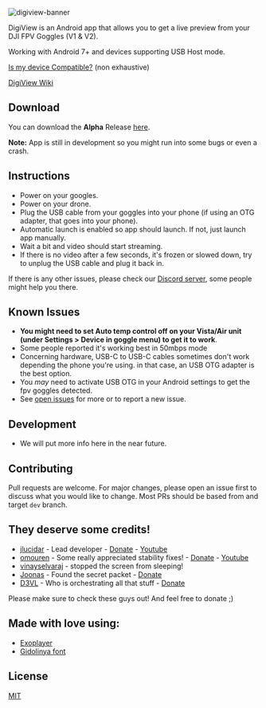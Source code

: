 ![digiview-banner](https://user-images.githubusercontent.com/956646/118431082-def7c080-b6d5-11eb-913e-40b6fc58a861.png)

DigiView is an Android app that allows you to get a live preview from your DJI FPV Goggles (V1 & V2).

Working with Android 7+ and devices supporting USB Host mode.

[Is my device Compatible?](SupportedDevices.md) (non exhaustive)

[DigiView Wiki](https://github.com/fpvout/fpvout.com/wiki)

## Download
You can download the **Alpha** Release [here](https://github.com/fpvout/fpv_viewer_android/releases/download/v0.1.0/DigiView_0.1.0_ALPHA.apk).

**Note:** App is still in development so you might run into some bugs or even a crash.

## Instructions
- Power on your googles.
- Power on your drone.
- Plug the USB cable from your goggles into your phone (if using an OTG adapter, that goes into your phone).
- Automatic launch is enabled so app should launch. If not, just launch app manually.
- Wait a bit and video should start streaming.
- If there is no video after a few seconds, it's frozen or slowed down, try to unplug the USB cable and plug it back in.

If there is any other issues, please check our [Discord server](https://discord.gg/uGYMNByeTH), some people might help you there.

## Known Issues
- **You might need to set Auto temp control off on your Vista/Air unit (under Settings > Device in goggle menu) to get it to work**.
- Some people reported it's working best in 50mbps mode
- Concerning hardware, USB-C to USB-C cables sometimes don't work depending the phone you're using. in that case, an USB OTG adapter is the best option.
- You *may* need to activate USB OTG in your Android settings to get the fpv goggles detected.
- See [open issues](https://github.com/fpvout/DigiView-Android/issues) for more or to report a new issue.

## Development
- We will put more info here in the near future.

## Contributing
Pull requests are welcome. For major changes, please open an issue first to discuss what you would like to change. Most PRs should be based from and target `dev` branch.

## They deserve some credits!
- [jlucidar](https://github.com/jlucidar) - Lead developer - [Donate](https://paypal.me/jlucidar) - [Youtube](https://www.youtube.com/channel/UCBbyqtxntnlF6Cn_8ezkTLQ)
- [omouren](https://github.com/omouren) - Some really appreciated stability fixes! - [Donate](https://paypal.me/omouren) - [Youtube](https://www.youtube.com/channel/UCJi-wllO8GY5f9k8gB_VGTg)
- [vinayselvaraj](https://github.com/vinayselvaraj) - stopped the screen from sleeping!
- [Joonas](https://fpv.wtf/) - Found the secret packet - [Donate](https://www.buymeacoffee.com/fpv.wtf)
- [D3VL](https://d3vl.com) - Who is orchestrating all that stuff - [Donate](https://www.buymeacoffee.com/d3vl)

Please make sure to check these guys out! And feel free to donate ;)

## Made with love using:
- [Exoplayer](https://exoplayer.dev/)
- [Gidolinya font](https://github.com/larsenwork/Gidole)

## License
[MIT](https://choosealicense.com/licenses/mit/)
